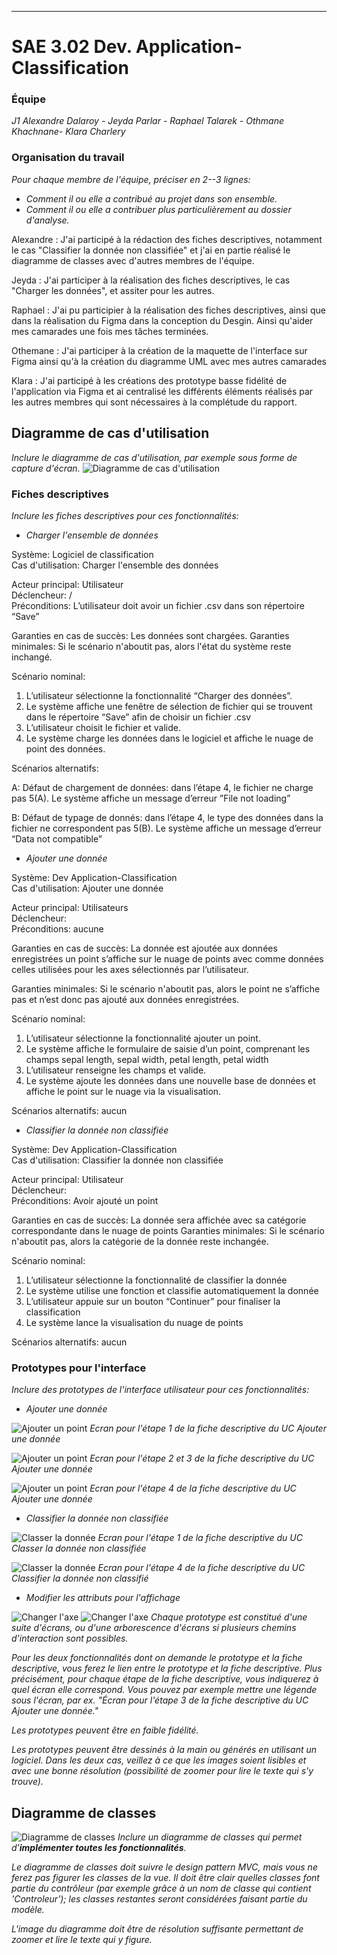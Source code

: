 
---------------------------------------------------------------

# SAE 3.02 Dev. Application-Classification

### Équipe 
*J1 Alexandre Dalaroy - Jeyda Parlar - Raphael Talarek - Othmane Khachnane- Klara Charlery*
 
### Organisation du travail

*Pour chaque membre de l'équipe, préciser en 2--3 lignes:*

- *Comment il ou elle a contribué au projet dans son ensemble.*
- *Comment il ou elle a contribuer plus particulièrement au dossier d'analyse.*  

Alexandre :  J'ai participé à la rédaction des fiches descriptives, notamment le cas "Classifier la donnée non classifiée" et j'ai en partie réalisé le diagramme de classes avec d'autres membres de l'équipe.

Jeyda :  J'ai participer à la réalisation des fiches descriptives, le cas "Charger les données", et assiter pour les autres.

Raphael :  J'ai pu participier à la réalisation des fiches descriptives, ainsi que dans la réalisation du Figma dans la conception du Desgin. Ainsi qu'aider mes camarades une fois mes tâches terminées.

Othemane :  J'ai participer à la création de la maquette de l'interface sur Figma ainsi qu'à la création du diagramme UML avec mes autres camarades

Klara : J'ai participé à les créations des prototype basse fidélité de l'application via Figma et ai centralisé les différents éléments réalisés par les autres membres qui sont nécessaires à la complétude du rapport.

## Diagramme de cas d'utilisation

*Inclure le diagramme de cas d'utilisation, par exemple sous forme de capture d'écran.*
![Diagramme de cas d'utilisation](usecasediagrm.png "Diagramme de cas d'utilisation")

### Fiches descriptives

*Inclure les fiches descriptives pour ces fonctionnalités:*

- *Charger l'ensemble de données*   

Système: Logiciel de classification   
Cas d'utilisation: Charger l'ensemble des données    

Acteur principal: Utilisateur  
Déclencheur: /  
Préconditions:
L’utilisateur doit avoir un fichier .csv dans son répertoire “Save”

Garanties en cas de succès: Les données sont chargées.
Garanties minimales: Si le scénario n'aboutit pas, alors l'état du système reste inchangé.

Scénario nominal:

1. L’utilisateur sélectionne la fonctionnalité “Charger des données”.
2. Le système affiche une fenêtre de sélection de fichier qui se trouvent dans le répertoire “Save”  afin de choisir un fichier .csv
3. L’utilisateur choisit le fichier et valide.
4. Le système charge les données dans le logiciel et affiche le nuage de point des données.

Scénarios alternatifs:

A: Défaut de chargement de données: dans l’étape 4, le fichier ne charge pas
5(A). Le système affiche un message d’erreur ”File not loading”

B: Défaut de typage de donnés: dans l’étape 4, le type des données dans la fichier ne correspondent pas
5(B). Le système affiche un message d’erreur “Data not compatible”

- *Ajouter une donnée*

Système: Dev Application-Classification  
Cas d'utilisation: Ajouter une donnée  

Acteur principal: Utilisateurs  
Déclencheur:  
Préconditions: aucune  


Garanties en cas de succès: La donnée est ajoutée aux données enregistrées un point s’affiche sur le nuage de points avec comme données celles utilisées pour les axes sélectionnés par l’utilisateur.

Garanties minimales: Si le scénario n'aboutit pas, alors le point ne s’affiche pas et n’est donc pas ajouté aux données enregistrées.

Scénario nominal:

1. L’utilisateur sélectionne la fonctionnalité ajouter un point.
2. Le système affiche le formulaire de saisie d’un point, comprenant les champs sepal length, sepal width, petal length, petal width
3. L’utilisateur renseigne les champs et valide.
4. Le système ajoute les données dans une nouvelle base de données et affiche le point sur le nuage via la visualisation.

Scénarios alternatifs: aucun


- *Classifier la donnée non classifiée*

Système: Dev Application-Classification  
Cas d'utilisation: Classifier la donnée non classifiée  

Acteur principal: Utilisateur  
Déclencheur:  
Préconditions: Avoir ajouté un point  


Garanties en cas de succès: La donnée sera affichée avec sa catégorie correspondante dans le nuage de points
Garanties minimales: Si le scénario n'aboutit pas, alors la catégorie de la donnée reste inchangée.

Scénario nominal:

1. L’utilisateur sélectionne la fonctionnalité de classifier la donnée
2. Le système utilise une fonction et classifie automatiquement la donnée
3. L’utilisateur appuie sur un bouton “Continuer” pour finaliser la classification
4. Le système lance la visualisation du nuage de points

Scénarios alternatifs: aucun  

### Prototypes pour l'interface

*Inclure des prototypes de l'interface utilisateur pour ces fonctionnalités:*

- *Ajouter une donnée*  

![Ajouter un point](ajouter_valeur1.png "Prototype ajouter valeur")
*Ecran pour l'étape 1 de la fiche descriptive du UC Ajouter une donnée*

![Ajouter un point](ajouter_point2.png "Prototype ajouter valeur")
*Ecran pour l'étape 2 et 3 de la fiche descriptive du UC Ajouter une donnée*  

![Ajouter un point](ajouter_valeur3.png "Prototype ajoute valeur")
*Ecran pour l'étape 4 de la fiche descriptive du UC Ajouter une donnée*

- *Classifier la donnée non classifiée*

![Classer la donnée](classer_donnee1.png "Prototype classifier une donnée")
*Ecran pour l'étape 1 de la fiche descriptive du UC Classer la donnée non classifiée*

![Classer la donnée](classer_donnee2.png "Prototype classifier une donnée")
*Ecran pour l'étape 4 de la fiche descriptive du UC Classifier la donnée non classifié*

- *Modifier les attributs pour l'affichage*

![Changer l'axe](axe1.png "Modifier les axes")
![Changer l'axe](axe2.png "Modifier les axes")
*Chaque prototype est constitué d'une suite d'écrans, ou d'une arborescence d'écrans si plusieurs chemins d'interaction sont possibles.*

*Pour les deux fonctionnalités dont on demande le prototype et la fiche descriptive, vous ferez le lien entre le prototype et la fiche descriptive. Plus précisément, pour chaque étape de la fiche descriptive, vous indiquerez à quel écran elle correspond. Vous pouvez par exemple mettre une légende sous l'écran, par ex. "Écran pour l'étape 3 de la fiche descriptive du UC Ajouter une donnée."*

*Les prototypes peuvent être en faible fidélité.*

*Les prototypes peuvent être dessinés à la main ou générés en utilisant un logiciel. Dans les deux cas, veillez à ce que les images soient lisibles et avec une bonne résolution (possibilité de zoomer pour lire le texte qui s'y trouve).*

## Diagramme de classes

![Diagramme de classes](UML%20Iris.png "Diagramme de classes")
*Inclure un diagramme de classes qui permet d'**implémenter toutes les fonctionnalités**.*

*Le diagramme de classes doit suivre le design pattern MVC, mais vous ne ferez pas figurer les classes de la vue. Il doit être clair quelles classes font partie du contrôleur (par exemple grâce à un nom de classe qui contient 'Controleur'); les classes restantes seront considérées faisant partie du modèle.*

*L'image du diagramme doit être de résolution suffisante permettant de zoomer et lire le texte qui y figure.* 